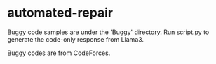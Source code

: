 # automated-repair

Buggy code samples are under the 'Buggy' directory. Run script.py to generate the code-only response from Llama3.

Buggy codes are from CodeForces.
